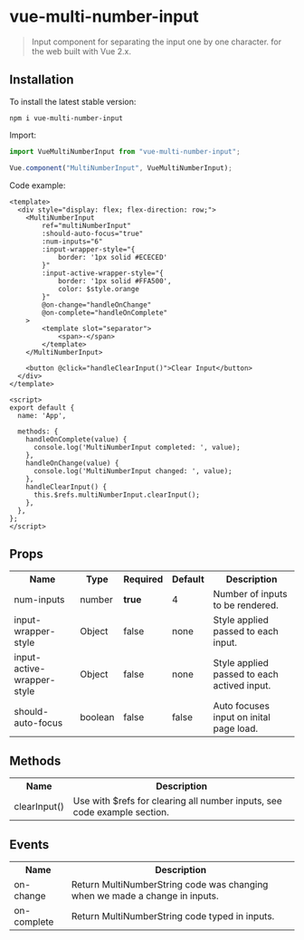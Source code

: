 # vue-multi-number-input

> Input component for separating the input one by one character.
> for the web built with Vue 2.x.

<!-- ![Gifphy](https://media.giphy.com/media/W4RTzsjgQF447EfNPX/giphy.gif) -->

<!-- [Live Demo](https://zlx025mxpp.codesandbox.io/) -->

## Installation

To install the latest stable version:

```
npm i vue-multi-number-input
```

Import:

```javascript
import VueMultiNumberInput from "vue-multi-number-input";

Vue.component("MultiNumberInput", VueMultiNumberInput);
```


Code example:

```vue
<template>
  <div style="display: flex; flex-direction: row;">
    <MultiNumberInput
        ref="multiNumberInput"
        :should-auto-focus="true"
        :num-inputs="6"
        :input-wrapper-style="{
            border: '1px solid #ECECED'
        }"
        :input-active-wrapper-style="{
            border: '1px solid #FFA500',
            color: $style.orange
        }"
        @on-change="handleOnChange"
        @on-complete="handleOnComplete"
    >
        <template slot="separator">
            <span>-</span>
        </template>
    </MultiNumberInput>

    <button @click="handleClearInput()">Clear Input</button>
  </div>
</template>

<script>
export default {
  name: 'App',

  methods: {
    handleOnComplete(value) {
      console.log('MultiNumberInput completed: ', value);
    },
    handleOnChange(value) {
      console.log('MultiNumberInput changed: ', value);
    },
    handleClearInput() {
      this.$refs.multiNumberInput.clearInput();
    },
  },
};
</script>

```

## Props

<table>
  <tr>
    <th>Name<br></th>
    <th>Type</th>
    <th>Required</th>
    <th>Default</th>
    <th>Description</th>
  </tr>
  <tr>
    <td>num-inputs</td>
    <td>number</td>
    <td><strong>true</strong></td>
    <td>4</td>
    <td>Number of inputs to be rendered.</td>
  </tr>
  <tr>
    <td>input-wrapper-style</td>
    <td>Object</td>
    <td>false</td>
    <td>none</td>
    <td>Style applied passed to each input.</td>
  </tr>
  <tr>
    <td>input-active-wrapper-style</td>
    <td>Object</td>
    <td>false</td>
    <td>none</td>
    <td>Style applied passed to each actived input.</td>
  </tr>
  <tr>
    <td>should-auto-focus</td>
    <td>boolean</td>
    <td>false</td>
    <td>false</td>
    <td>Auto focuses input on inital page load.</td>
  </tr>
</table>

## Methods

<table>
  <tr>
    <th>Name<br></th>
    <th>Description</th>
  </tr>
  <tr>
     <td>clearInput()</td>
     <td>Use with $refs for clearing all number inputs, see code example section.</td>
  </tr>
</table>

## Events

<table>
  <tr>
    <th>Name<br></th>
    <th>Description</th>
  </tr>
  <tr>
     <td>on-change</td>
     <td>Return MultiNumberString code was changing when we made a change in inputs.</td>
    </tr>
  <tr>
    <td>on-complete</td>
    <td>Return MultiNumberString code typed in inputs.</td>
  </tr>
</table>
